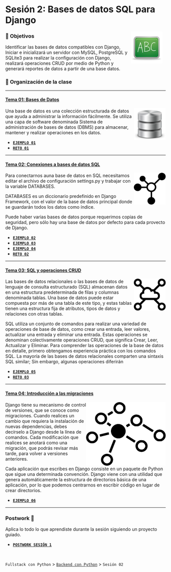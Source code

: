 # Sesión 2: Bases de datos SQL para Django

<img src="img/pizarron.png" align="right" height="100" width="100" hspace="10">


### :dart: Objetivos

Identificar las bases de datos compatibles con Django, Iniciar  e inicializará un servidor con MySQL, PostgreSQL y SQLite3 para realizar la configuración con Django, realizará operaciones CRUD por medio de Python y generará reportes de datos a partir de una base datos.


### 📂 Organización de la clase
***


#### <ins>Tema 01: Bases de Datos</ins>
<img src="img/imagen1.png" align="right" height="100" width="100">

Una base de datos es una colección estructurada de datos que ayuda a administrar la información fácilmente. Se utiliza una capa de software denominada Sistema de administración de bases de datos (DBMS) para almacenar, mantener y realizar operaciones en los datos.

 - [**`EJEMPLO 01`**](Ejemplo-01)
 - [**`RETO 01`**](Reto-01)

***
#### <ins>Tema 02: Conexiones a bases de datos SQL</ins>
<img src="img/imagen2.png" align="right" height="100" width="100">

Para conectarnos auna base de datos en SQL necesitamos editar el archivo de configuración settings.py y trabajar con la variable DATABASES.

DATABASES es un diccionario predefinido en Django Framework, con el valor de la base de datos principal donde se guardarán todos los datos como índice.

Puede haber varias bases de datos porque requerimos copias de seguridad, pero sólo hay una base de datos por defecto para cada provecto de Django.

 - [**`EJEMPLO 02`**](Ejemplo-02)
 - [**`EJEMPLO 03`**](Ejemplo-03)
 - [**`EJEMPLO 04`**](Ejemplo-03)
 - [**`RETO 02`**](Reto-02)



***

#### <ins>Tema 03: SQL y operaciones CRUD</ins>
<img src="img/imagen3.png" align="right" height="100" width="100">

Las bases de datos relacionales o las bases de datos de lenguaje de consulta estructurado (SQL) almacenan datos en una estructura predeterminada de filas y columnas denominada tablas. Una base de datos puede estar compuesta por más de una tabla de este tipo, y estas tablas tienen una estructura fija de atributos, tipos de datos y relaciones con otras tablas.


SQL utiliza un conjunto de comandos para realizar una variedad de operaciones de base de datos, como crear una entrada, leer valores, actualizar una entrada y eliminar una entrada. Estas operaciones se denominan colectivamente operaciones CRUD, que significa Crear, Leer, Actualizar y Eliminar. Para comprender las operaciones de la base de datos en detalle, primero obtengamos experiencia práctica con los comandos SQL. La mayoría de las bases de datos relacionales comparten una sintaxis SQL similar; Sin embargo, algunas operaciones diferirán

- [**`EJEMPLO 05`**](Ejemplo-05/Readme.md)
- [**`RETO 03`**](Reto-03)

***

#### <ins>Tema 04: Introducción a las migraciones</ins>
<img src="img/imagen4.png" align="right" height="200" width="250">

Django tiene su mecanismo de control de versiones, que se conoce como migraciones. Cuando realices un cambio que requiera la instalación de nuevas dependencias, debes decírselo a Django desde la línea de comandos. Cada modificación que realices se anotará como una migración, que podrás revisar más tarde, para volver a versiones anteriores.


Cada aplicación que escribes en Django consiste en un paquete de Python que sigue una determinada convención. Django viene con una utilidad que genera automáticamente la estructura de directorios básica de una aplicación, por lo que podemos centrarnos en escribir código en lugar de crear directorios.

- [**`EJEMPLO 06`**](Ejemplo-06/Readme.md)

***

### Postwork :memo:
Aplica lo todo lo que aprendiste durante la sesión siguiendo un proyecto guiado.

- [**`POSTWORK SESIÓN 1`**](Postwork/Readme.md)

<br/>



`Fullstack con Python` > [`Backend con Python`](../Readme.md) > `Sesión 02`
